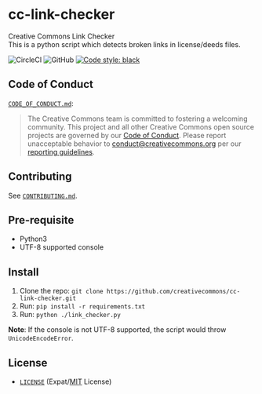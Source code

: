 # cc-link-checker

Creative Commons Link Checker  
This is a python script which detects broken links in license/deeds files.

![CircleCI](https://img.shields.io/circleci/build/github/creativecommons/cc-link-checker.svg) ![GitHub](https://img.shields.io/github/license/creativecommons/cc-link-checker.svg) <a href="https://github.com/python/black"><img alt="Code style: black" src="https://img.shields.io/badge/code%20style-black-000000.svg"></a>

## Code of Conduct

[`CODE_OF_CONDUCT.md`](CODE_OF_CONDUCT.md):
> The Creative Commons team is committed to fostering a welcoming community.
> This project and all other Creative Commons open source projects are governed
> by our [Code of Conduct][code_of_conduct]. Please report unacceptable
> behavior to [conduct@creativecommons.org](mailto:conduct@creativecommons.org)
> per our [reporting guidelines][reporting_guide].


[code_of_conduct]:https://creativecommons.github.io/community/code-of-conduct/
[reporting_guide]:https://creativecommons.github.io/community/code-of-conduct/enforcement/


## Contributing

See [`CONTRIBUTING.md`](CONTRIBUTING.md).

## Pre-requisite

* Python3
* UTF-8 supported console

## Install

1. Clone the repo: `git clone https://github.com/creativecommons/cc-link-checker.git`
2. Run: `pip install -r requirements.txt`
3. Run: `python ./link_checker.py`

**Note**: If the console is not UTF-8 supported, the script would throw `UnicodeEncodeError`.

## License

- [`LICENSE`](LICENSE) (Expat/[MIT][mit] License)

[mit]: http://www.opensource.org/licenses/MIT "The MIT License | Open Source Initiative"
